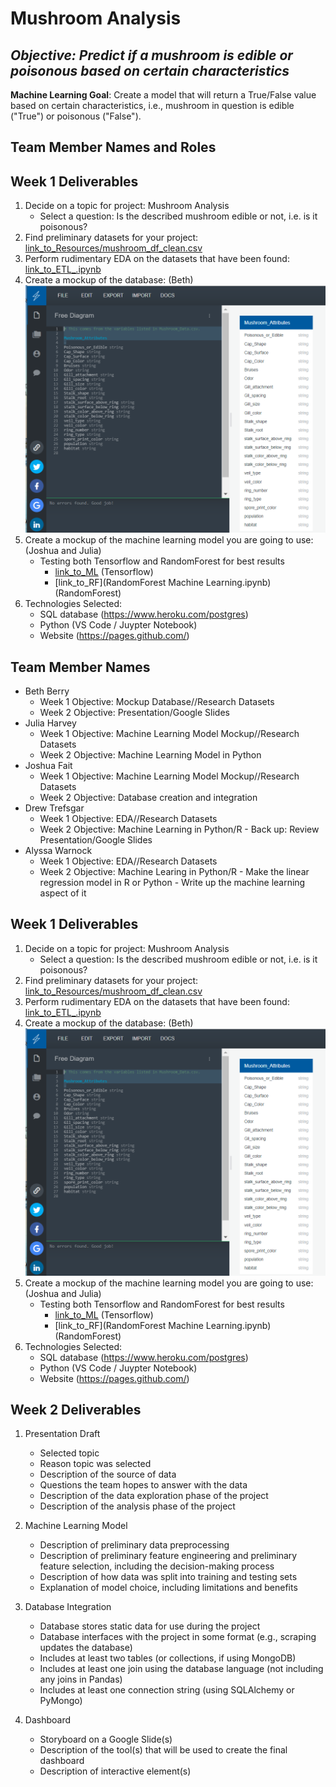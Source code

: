 # Mushroom Analysis
## *Objective: Predict if a mushroom is edible or poisonous based on certain characteristics*

**Machine Learning Goal**: Create a model that will return a True/False value based on certain characteristics, i.e., mushroom in question is edible ("True") or poisonous ("False").

## Team Member Names and Roles 

## Week 1 Deliverables
1. Decide on a topic for project: Mushroom Analysis
    - Select a question: Is the described mushroom edible or not, i.e. is it poisonous?
2. Find preliminary datasets for your project: [link_to_Resources/mushroom_df_clean.csv](Resources/mushroom_df_clean.csv)
3. Perform rudimentary EDA on the datasets that have been found: [link_to_ETL_.ipynb](ETL_.ipynb)
4. Create a mockup of the database: (Beth) ![image_is_here](static/images/Mushroom_data.PNG)
5. Create a mockup of the machine learning model you are going to use: (Joshua and Julia)
	- Testing both Tensorflow and RandomForest for best results
		- [link_to_ML](machineLearning.ipynb) (Tensorflow)
		- [link_to_RF](RandomForest Machine Learning.ipynb) (RandomForest)
6. Technologies Selected:
	- SQL database (https://www.heroku.com/postgres)
	- Python (VS Code / Juypter Notebook)
	- Website (https://pages.github.com/)

## Team Member Names 
- Beth Berry 
    - Week 1 Objective: Mockup Database//Research Datasets
    - Week 2 Objective: Presentation/Google Slides
- Julia Harvey
    - Week 1 Objective: Machine Learning Model Mockup//Research Datasets
    - Week 2 Objective: Machine Learning Model in Python 
- Joshua Fait
    - Week 1 Objective: Machine Learning Model Mockup//Research Datasets
    - Week 2 Objective: Database creation and integration
- Drew Trefsgar
    - Week 1 Objective: EDA//Research Datasets
    - Week 2 Objective: Machine Learning in Python/R
            - Back up: Review Presentation/Google Slides
- Alyssa Warnock 
    - Week 1 Objective: EDA//Research Datasets
    - Week 2 Objective: Machine Learing in Python/R 
            - Make the linear regression model in R or Python
            - Write up the machine learning aspect of it

## Week 1 Deliverables
1. Decide on a topic for project: Mushroom Analysis
    - Select a question: Is the described mushroom edible or not, i.e. is it poisonous?
2. Find preliminary datasets for your project: [link_to_Resources/mushroom_df_clean.csv](Resources/mushroom_df_clean.csv)
3. Perform rudimentary EDA on the datasets that have been found: [link_to_ETL_.ipynb](ETL_.ipynb)
4. Create a mockup of the database: (Beth) ![image_is_here](static/images/Mushroom_data.PNG)
5. Create a mockup of the machine learning model you are going to use: (Joshua and Julia)
	- Testing both Tensorflow and RandomForest for best results
		- [link_to_ML](machineLearning.ipynb) (Tensorflow)
		- [link_to_RF](RandomForest Machine Learning.ipynb) (RandomForest)
6. Technologies Selected:
	- SQL database (https://www.heroku.com/postgres)
	- Python (VS Code / Juypter Notebook)
	- Website (https://pages.github.com/)

## Week 2 Deliverables 
1. Presentation Draft     
    - Selected topic
    - Reason topic was selected
    - Description of the source of data
    - Questions the team hopes to answer with the data
    - Description of the data exploration phase of the project
    - Description of the analysis phase of the project

2. Machine Learning Model 
    - Description of preliminary data preprocessing
    - Description of preliminary feature engineering and preliminary feature selection, including the decision-making process
    - Description of how data was split into training and testing sets
    - Explanation of model choice, including limitations and benefits

3. Database Integration 
    - Database stores static data for use during the project
    - Database interfaces with the project in some format (e.g., scraping updates the database)
    - Includes at least two tables (or collections, if using MongoDB)
    - Includes at least one join using the database language (not including any joins in Pandas)
    - Includes at least one connection string (using SQLAlchemy or PyMongo)

4. Dashboard
    - Storyboard on a Google Slide(s)
    - Description of the tool(s) that will be used to create the final dashboard
    - Description of interactive element(s)
